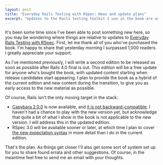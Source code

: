 ```yaml
---
layout: post
title: "Everyday Rails Testing with RSpec: News and update plans"
excerpt: "Updates to the Rails testing toolkit I use in the book are on the way (or here already). Here's my plan for addressing these changes."
---
```


It's been some time since I've been able to post something new here, so you may be wondering where things are relative to updates to [Everyday Rails Testing with RSpec](https://leanpub.com/everydayrailsrspec). First, let me thank all of you who've purchased the book. I'm happy to share that yesterday morning I surpassed 1,000 readers. I greatly appreciate your support.

As I've mentioned previously, I will write a second edition to be released as soon as possible after Rails 4.0 final is out. This edition will be a free update for anyone who's bought the book, with updated content starting when release candidates start appearing. I plan to provide the book as a hybrid of the current edition and new content during the transition, to give you as early access to the new material as possible.

Of course, Rails isn't the only moving target in the stack:

- [Capybara 2.0.0](http://rubygems.org/gems/capybara) is now available, and [it is not backward-compatible](http://alindeman.github.com/2012/11/11/rspec-rails-and-capybara-2.0-what-you-need-to-know.html). I haven't had a chance to play with the new version yet, but acknowledge that quite a bit of what I show in the book is not applicable to the new version. I will address this in the updated edition.
- RSpec 3.0 will be available sooner or later, at which time I plan to cover [the new expectation syntax](http://myronmars.to/n/dev-blog/2012/06/rspecs-new-expectation-syntax) in more detail than I do in the current edition.

That's the plan. As things get closer I'll also get some sort of system set up for you to share found errata and other suggestions. Of course, in the meantime feel free to send me an email with your thoughts.

